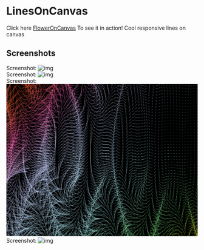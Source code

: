 # LinesOnCanvas
Click here [FlowerOnCanvas](https://derbi-calderon.github.io/LinesOnCanvas/) To see it in action!
Cool responsive lines on canvas
<br>
## Screenshots
Screenshot:
![img](/1.PNG)
<br>
Screenshot:
![img](/2.PNG)
<br>
Screenshot:
![img](/3.PNG)
Screenshot:
![img](/4.PNG)


